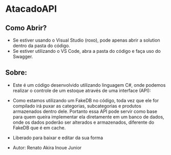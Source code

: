 # AtacadoAPI

## Como Abrir?

- Se estiver usando o Visual Studio (roxo), pode apenas abrir a solution dentro da pasta do código. 
- Se estiver utilizando o VS Code, abra a pasta do código e faça uso do Swagger.

## Sobre:

- Este é um código desenvolvido utilizando linguagem C#, onde podemos realizar o controle de um estoque através de uma interface (API):

- Como estamos utilizando um FakeDB no código, toda vez que ele for compilado irá puxar as categorias, subcategorias e produtos armazenados dentro dele. Portanto essa API pode servir como base para quem queira implementar ela diretamente em um banco de dados, onde os dados poderão ser alterados e armazenados, diferente do FakeDB que é em cache.

- Liberado para baixar e editar da sua forma
- Autor: Renato Akira Inoue Junior
